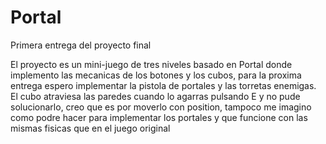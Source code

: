 # Portal
Primera entrega del proyecto final

El proyecto es un mini-juego de tres niveles basado en Portal donde implemento las mecanicas de los botones y los cubos, para la proxima entrega espero implementar la pistola de portales y las torretas enemigas.
El cubo atraviesa las paredes cuando lo agarras pulsando E y no pude solucionarlo, creo que es por moverlo con position, tampoco me imagino como podre hacer para implementar los portales y que funcione con las mismas fisicas que en el juego original
